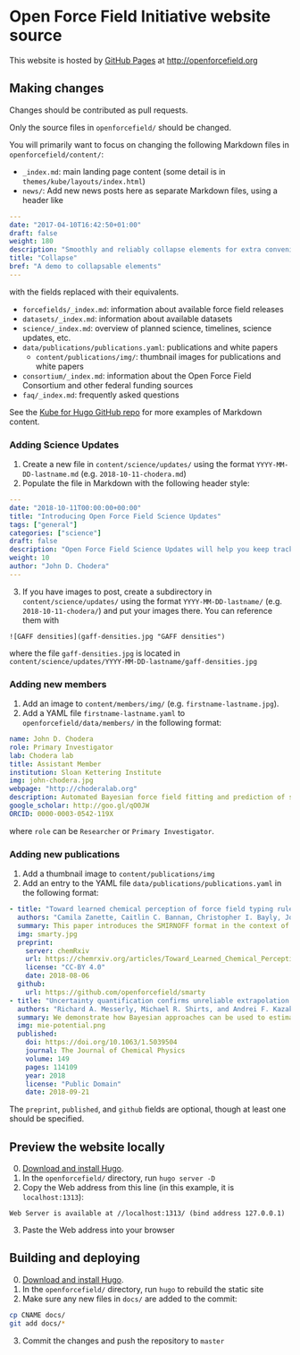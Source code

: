 # Open Force Field Initiative website source

This website is hosted by [GitHub Pages](https://pages.github.com/) at http://openforcefield.org

## Making changes

Changes should be contributed as pull requests.

Only the source files in `openforcefield/` should be changed.

You will primarily want to focus on changing the following Markdown files in `openforcefield/content/`:
* `_index.md`: main landing page content (some detail is in `themes/kube/layouts/index.html`)
* `news/`: Add new news posts here as separate Markdown files, using a header like
```yaml
---
date: "2017-04-10T16:42:50+01:00"
draft: false
weight: 180
description: "Smoothly and reliably collapse elements for extra convenience"
title: "Collapse"
bref: "A demo to collapsable elements"
---
```
with the fields replaced with their equivalents.
* `forcefields/_index.md`: information about available force field releases
* `datasets/_index.md`: information about available datasets
* `science/_index.md`: overview of planned science, timelines, science updates, etc.
* `data/publications/publications.yaml`: publications and white papers
   * `content/publications/img/`: thumbnail images for publications and white papers
* `consortium/_index.md`: information about the Open Force Field Consortium and other federal funding sources
* `faq/_index.md`: frequently asked questions

See the [Kube for Hugo GitHub repo](https://github.com/jeblister/kube) for more examples of Markdown content.

### Adding Science Updates

1. Create a new file in `content/science/updates/` using the format `YYYY-MM-DD-lastname.md` (e.g. `2018-10-11-chodera.md`)
2. Populate the file in Markdown with the following header style:
```yaml
---
date: "2018-10-11T00:00:00+00:00"
title: "Introducing Open Force Field Science Updates"
tags: ["general"]
categories: ["science"]
draft: false
description: "Open Force Field Science Updates will help you keep track of research and engineering activities from the Open Force Field Initiative"
weight: 10
author: "John D. Chodera"
---
```
3. If you have images to post, create a subdirectory in `content/science/updates/` using the format `YYYY-MM-DD-lastname/` (e.g. `2018-10-11-chodera/`) and put your images there. You can reference them with
```
![GAFF densities](gaff-densities.jpg "GAFF densities")
```
where the file `gaff-densities.jpg` is located in `content/science/updates/YYYY-MM-DD-lastname/gaff-densities.jpg`

### Adding new members

1. Add an image to `content/members/img/` (e.g. `firstname-lastname.jpg`).
2. Add a YAML file `firstname-lastname.yaml` to `openforcefield/data/members/` in the following format:
```YAML
name: John D. Chodera
role: Primary Investigator
lab: Chodera lab
title: Assistant Member
institution: Sloan Kettering Institute
img: john-chodera.jpg
webpage: "http://choderalab.org"
description: Automated Bayesian force field fitting and prediction of systematic error
google_scholar: http://goo.gl/qO0JW
ORCID: 0000-0003-0542-119X
```
where `role` can be `Researcher` or `Primary Investigator`.

### Adding new publications

1. Add a thumbnail image to `content/publications/img`
2. Add an entry to the YAML file `data/publications/publications.yaml` in the following format:
```YAML
- title: "Toward learned chemical perception of force field typing rules"
  authors: "Camila Zanette, Caitlin C. Bannan, Christopher I. Bayly, Josh Fass, Michael K. Gilson, Michael R. Shirts, John Chodera, and David L. Mobley"
  summary: This paper introduces the SMIRNOFF format in the context of traditional force fields, explains the development and validation of our new small molecule force field smirnoff99Frosst, and highlights some directions the initiative is headed.
  img: smarty.jpg
  preprint:
    server: chemRxiv
    url: https://chemrxiv.org/articles/Toward_Learned_Chemical_Perception_of_Force_Field_Typing_Rules/6230627
    license: "CC-BY 4.0"
    date: 2018-08-06
  github:
    url: https://github.com/openforcefield/smarty
- title: "Uncertainty quantification confirms unreliable extrapolation toward high pressures for united-atom Mie $\\lambda$-6 force field"
  authors: "Richard A. Messerly, Michael R. Shirts, and Andrei F. Kazakov"
  summary: We demonstrate how Bayesian approaches can be used to estimate the reliability of predictions made with molecular mechanics force fields.
  img: mie-potential.png
  published:
    doi: https://doi.org/10.1063/1.5039504
    journal: The Journal of Chemical Physics
    volume: 149
    pages: 114109
    year: 2018
    license: "Public Domain"
    date: 2018-09-21
```
The `preprint`, `published`, and `github` fields are optional, though at least one should be specified.

## Preview the website locally

0. [Download and install Hugo](https://gohugo.io/getting-started/installing/).
1. In the `openforcefield/` directory, run `hugo server -D`
2. Copy the Web address from this line (in this example, it is `localhost:1313`):

```Web Server is available at //localhost:1313/ (bind address 127.0.0.1)```

3. Paste the Web address into your browser

## Building and deploying

0. [Download and install Hugo](https://gohugo.io/getting-started/installing/).
1. In the `openforcefield/` directory, run `hugo` to rebuild the static site
2. Make sure any new files in `docs/` are added to the commit:
```bash
cp CNAME docs/
git add docs/*
```
3. Commit the changes and push the repository to `master`
